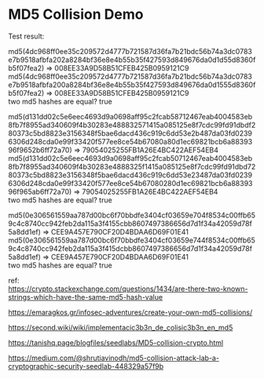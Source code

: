 # MD5 Collision Demo

Test result:

md5(4dc968ff0ee35c209572d4777b721587d36fa7b21bdc56b74a3dc0783e7b9518afbfa202a8284bf36e8e4b55b35f427593d849676da0d1d55d8360fb5f07fea2) => 008EE33A9D58B51CFEB425B0959121C9  
md5(4dc968ff0ee35c209572d4777b721587d36fa7b21bdc56b74a3dc0783e7b9518afbfa200a8284bf36e8e4b55b35f427593d849676da0d1555d8360fb5f07fea2) => 008EE33A9D58B51CFEB425B0959121C9  
two md5 hashes are equal? true

md5(d131dd02c5e6eec4693d9a0698aff95c2fcab58712467eab4004583eb8fb7f8955ad340609f4b30283e488832571415a085125e8f7cdc99fd91dbdf280373c5bd8823e3156348f5bae6dacd436c919c6dd53e2b487da03fd02396306d248cda0e99f33420f577ee8ce54b67080a80d1ec69821bcb6a8839396f9652b6ff72a70) => 79054025255FB1A26E4BC422AEF54EB4  
md5(d131dd02c5e6eec4693d9a0698aff95c2fcab50712467eab4004583eb8fb7f8955ad340609f4b30283e4888325f1415a085125e8f7cdc99fd91dbd7280373c5bd8823e3156348f5bae6dacd436c919c6dd53e23487da03fd02396306d248cda0e99f33420f577ee8ce54b67080280d1ec69821bcb6a8839396f965ab6ff72a70) => 79054025255FB1A26E4BC422AEF54EB4  
two md5 hashes are equal? true

md5(0e306561559aa787d00bc6f70bbdfe3404cf03659e704f8534c00ffb659c4c8740cc942feb2da115a3f4155cbb8607497386656d7d1f34a42059d78f5a8dd1ef) => CEE9A457E790CF20D4BDAA6D69F01E41  
md5(0e306561559aa787d00bc6f70bbdfe3404cf03659e744f8534c00ffb659c4c8740cc942feb2da115a3f415dcbb8607497386656d7d1f34a42059d78f5a8dd1ef) => CEE9A457E790CF20D4BDAA6D69F01E41  
two md5 hashes are equal? true

ref:  
https://crypto.stackexchange.com/questions/1434/are-there-two-known-strings-which-have-the-same-md5-hash-value

https://emaragkos.gr/infosec-adventures/create-your-own-md5-collisions/

https://second.wiki/wiki/implementacic3b3n_de_colisic3b3n_en_md5

https://tanishq.page/blogfiles/seedlabs/MD5-collision-crypto.html

https://medium.com/@shrutiavinodh/md5-collision-attack-lab-a-cryptographic-security-seedlab-448329a57f9b
